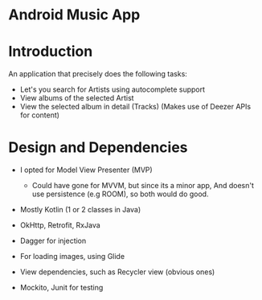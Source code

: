# Android Music App

# Introduction
An application that precisely does the following tasks:
- Let's you search for Artists using autocomplete support
- View albums of the selected Artist
- View the selected album in detail (Tracks)
(Makes use of Deezer APIs for content)

# Design and Dependencies
- I opted for Model View Presenter (MVP)
  - Could have gone for MVVM, but since its a minor app, And doesn't use persistence (e.g ROOM), so both would do good.

- Mostly Kotlin (1 or 2 classes in Java)
- OkHttp, Retrofit, RxJava
- Dagger for injection
- For loading images, using Glide
- View dependencies, such as Recycler view (obvious ones)
- Mockito, Junit for testing
